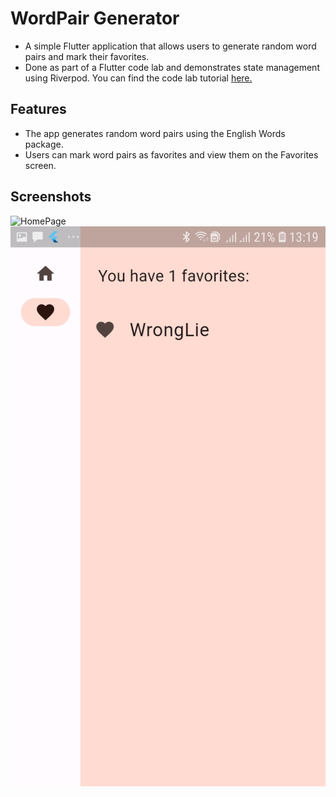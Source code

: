 # WordPair Generator

- A simple Flutter application that allows users to generate random word pairs and mark their favorites. 
- Done as part of a Flutter code lab and demonstrates state management using Riverpod. You can find the code lab tutorial [here.](https://docs.flutter.dev/get-started/codelab)

## Features

- The app generates random word pairs using the English Words package.
- Users can mark word pairs as favorites and view them on the Favorites screen.

## Screenshots
![HomePage](/app_screensots/Screenshot_20240502-131919.jpg)
![Favorite](/app_screenshots/Screenshot_20240502-131928.jpg)
